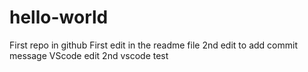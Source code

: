 # hello-world
First repo in github
First edit in the readme file
2nd edit to add commit message 
VScode edit
2nd vscode test